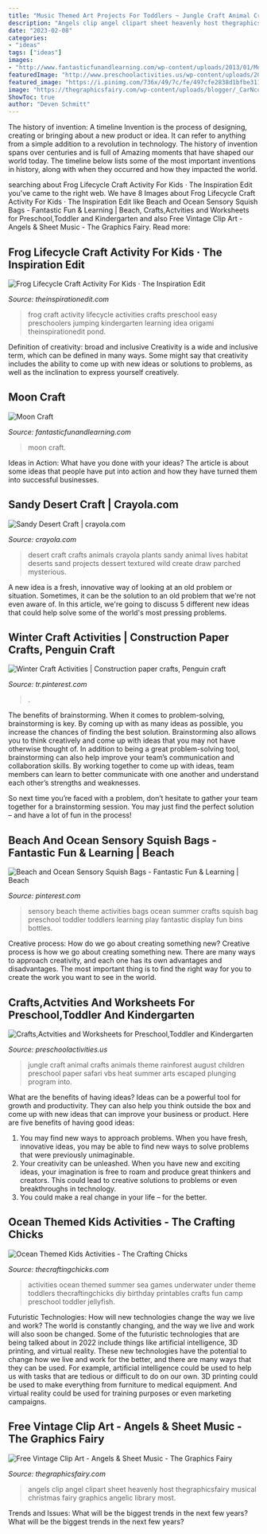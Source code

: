 ```yaml
---
title: "Music Themed Art Projects For Toddlers ~ Jungle Craft Animal Crafts Animals Theme Rainforest August Children Preschool Paper Safari Vbs Heat Summer Arts Escaped Plunging Program Into"
description: "Angels clip angel clipart sheet heavenly host thegraphicsfairy musical christmas fairy graphics angelic library most"
date: "2023-02-08"
categories:
- "ideas"
tags: ["ideas"]
images:
- "http://www.fantasticfunandlearning.com/wp-content/uploads/2013/01/Moon-Craft.jpg"
featuredImage: "http://www.preschoolactivities.us/wp-content/uploads/2015/02/jungle-animal-craft.jpg"
featured_image: "https://i.pinimg.com/736x/49/7c/fe/497cfe2838d1bfbe311d398073b1ee73--paper-hearts-penguin-craft.jpg"
image: "https://thegraphicsfairy.com/wp-content/uploads/blogger/_CarNcodpCMA/Suj8RJk76yI/AAAAAAAAE5w/Dr_jmZvqjlk/s1600/1agraveangelsgfairy004b2.jpg"
ShowToc: true
author: "Deven Schmitt"
---
```



The history of invention: A timeline
Invention is the process of designing, creating or bringing about a new product or idea. It can refer to anything from a simple addition to a revolution in technology. The history of invention spans over centuries and is full of Amazing moments that have shaped our world today. 
The timeline below lists some of the most important inventions in history, along with when they occurred and how they impacted the world.

	

		
searching about Frog Lifecycle Craft Activity For Kids · The Inspiration Edit you've came to the right web. We have 8 Images about Frog Lifecycle Craft Activity For Kids · The Inspiration Edit like Beach and Ocean Sensory Squish Bags - Fantastic Fun &amp; Learning | Beach, Crafts,Actvities and Worksheets for Preschool,Toddler and Kindergarten and also Free Vintage Clip Art - Angels &amp; Sheet Music - The Graphics Fairy. Read more:
		
    
## Frog Lifecycle Craft Activity For Kids · The Inspiration Edit

<img loading=lazy src="https://www.theinspirationedit.com/wp-content/uploads/2018/03/Final-4.jpg" onerror="this.onerror=null;this.src='https://tse1.mm.bing.net/th?id=OIP._iA1qo1pFhqxiaahxg8kBgHaE8&amp;pid=15.1';" alt="Frog Lifecycle Craft Activity For Kids · The Inspiration Edit">

_Source: theinspirationedit.com_

>frog craft activity lifecycle activities crafts preschool easy preschoolers jumping kindergarten learning idea origami theinspirationedit pond. 

	

Definition of creativity: broad and inclusive
Creativity is a wide and inclusive term, which can be defined in many ways. Some might say that creativity includes the ability to come up with new ideas or solutions to problems, as well as the inclination to express yourself creatively.

    
## Moon Craft

<img loading=lazy src="http://www.fantasticfunandlearning.com/wp-content/uploads/2013/01/Moon-Craft.jpg" onerror="this.onerror=null;this.src='https://tse1.mm.bing.net/th?id=OIP.ojST23pS-7LdR3dyrDdqswHaKQ&amp;pid=15.1';" alt="Moon Craft">

_Source: fantasticfunandlearning.com_

>moon craft. 

	

Ideas in Action: What have you done with your ideas?
The article is about some ideas that people have put into action and how they have turned them into successful businesses.

    
## Sandy Desert Craft | Crayola.com

<img loading=lazy src="http://www.crayola.com/~/media/Crayola/Crafts/crafts/1340.jpg?mh=762&amp;mw=645" onerror="this.onerror=null;this.src='https://tse3.mm.bing.net/th?id=OIP.Atbqaxk3A8IwpnaUtPXfnQHaFz&amp;pid=15.1';" alt="Sandy Desert Craft | crayola.com">

_Source: crayola.com_

>desert craft crafts animals crayola plants sandy animal lives habitat deserts sand projects dessert textured wild create draw parched mysterious. 

	

A new idea is a fresh, innovative way of looking at an old problem or situation. Sometimes, it can be the solution to an old problem that we're not even aware of. In this article, we're going to discuss 5 different new ideas that could help solve some of the world's most pressing problems.

    
## Winter Craft Activities | Construction Paper Crafts, Penguin Craft

<img loading=lazy src="https://i.pinimg.com/736x/49/7c/fe/497cfe2838d1bfbe311d398073b1ee73--paper-hearts-penguin-craft.jpg" onerror="this.onerror=null;this.src='https://tse2.mm.bing.net/th?id=OIP.xo_oWeH6Ly79JufJn5HQYQHaKd&amp;pid=15.1';" alt="Winter Craft Activities | Construction paper crafts, Penguin craft">

_Source: tr.pinterest.com_

>. 

	

The benefits of brainstorming.
When it comes to problem-solving, brainstorming is key. By coming up with as many ideas as possible, you increase the chances of finding the best solution. Brainstorming also allows you to think creatively and come up with ideas that you may not have otherwise thought of.
In addition to being a great problem-solving tool, brainstorming can also help improve your team’s communication and collaboration skills. By working together to come up with ideas, team members can learn to better communicate with one another and understand each other’s strengths and weaknesses.

So next time you’re faced with a problem, don’t hesitate to gather your team together for a brainstorming session. You may just find the perfect solution – and have a lot of fun in the process!

    
## Beach And Ocean Sensory Squish Bags - Fantastic Fun &amp; Learning | Beach

<img loading=lazy src="https://i.pinimg.com/736x/98/f9/25/98f925fca4dbddf0e38ceb1f1a8f9ca4.jpg" onerror="this.onerror=null;this.src='https://tse2.mm.bing.net/th?id=OIP.sbBgNq9qcpQvSIPCWtixaQHaLH&amp;pid=15.1';" alt="Beach and Ocean Sensory Squish Bags - Fantastic Fun &amp; Learning | Beach">

_Source: pinterest.com_

>sensory beach theme activities bags ocean summer crafts squish bag preschool toddler toddlers learning play fantastic display fun bins bottles. 

	

Creative process: How do we go about creating something new?
Creative process is how we go about creating something new. There are many ways to approach creativity, and each one has its own advantages and disadvantages. The most important thing is to find the right way for you to create the work you want to see in the world.

    
## Crafts,Actvities And Worksheets For Preschool,Toddler And Kindergarten

<img loading=lazy src="http://www.preschoolactivities.us/wp-content/uploads/2015/02/jungle-animal-craft.jpg" onerror="this.onerror=null;this.src='https://tse1.mm.bing.net/th?id=OIP.9DroVAO2DFTvA5e825N4rwHaJ3&amp;pid=15.1';" alt="Crafts,Actvities and Worksheets for Preschool,Toddler and Kindergarten">

_Source: preschoolactivities.us_

>jungle craft animal crafts animals theme rainforest august children preschool paper safari vbs heat summer arts escaped plunging program into. 

	

What are the benefits of having ideas?
Ideas can be a powerful tool for growth and productivity. They can also help you think outside the box and come up with new ideas that can improve your business or product. Here are five benefits of having good ideas: 
1. You may find new ways to approach problems. When you have fresh, innovative ideas, you may be able to find new ways to solve problems that were previously unimaginable. 
2. Your creativity can be unleashed. When you have new and exciting ideas, your imagination is free to roam and produce great thinkers and creators. This could lead to creative solutions to problems or even breakthroughs in technology. 
3. You could make a real change in your life – for the better.

    
## Ocean Themed Kids Activities - The Crafting Chicks

<img loading=lazy src="https://thecraftingchicks.com/wp-content/uploads/2015/06/ocean-themed-activities.jpg" onerror="this.onerror=null;this.src='https://tse1.mm.bing.net/th?id=OIP.9_VONrNW6O8AtnvIvGyk3QHaKE&amp;pid=15.1';" alt="Ocean Themed Kids Activities - The Crafting Chicks">

_Source: thecraftingchicks.com_

>activities ocean themed summer sea games underwater under theme toddlers thecraftingchicks diy birthday printables crafts fun camp preschool toddler jellyfish. 

	

Futuristic Technologies: How will new technologies change the way we live and work?
The world is constantly changing, and the way we live and work will also soon be changed. Some of the futuristic technologies that are being talked about in 2022 include things like artificial intelligence, 3D printing, and virtual reality. These new technologies have the potential to change how we live and work for the better, and there are many ways that they can be used. For example, artificial intelligence could be used to help us with tasks that are tedious or difficult to do on our own. 3D printing could be used to make everything from furniture to medical equipment. And virtual reality could be used for training purposes or even marketing campaigns.

    
## Free Vintage Clip Art - Angels &amp; Sheet Music - The Graphics Fairy

<img loading=lazy src="https://thegraphicsfairy.com/wp-content/uploads/blogger/_CarNcodpCMA/Suj8RJk76yI/AAAAAAAAE5w/Dr_jmZvqjlk/s1600/1agraveangelsgfairy004b2.jpg" onerror="this.onerror=null;this.src='https://tse4.mm.bing.net/th?id=OIP.p_YXOKV40QQCiaG47GKgHwHaJo&amp;pid=15.1';" alt="Free Vintage Clip Art - Angels &amp; Sheet Music - The Graphics Fairy">

_Source: thegraphicsfairy.com_

>angels clip angel clipart sheet heavenly host thegraphicsfairy musical christmas fairy graphics angelic library most. 

	

Trends and Issues: What will be the biggest trends in the next few years?
What will be the biggest trends in the next few years?

